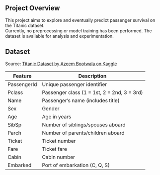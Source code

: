 ## Project Overview

This project aims to explore and eventually predict passenger survival on the Titanic dataset.  
Currently, no preprocessing or model training has been performed. The dataset is available for analysis and experimentation.

## Dataset

Source: [Titanic Dataset by Azeem Bootwala on Kaggle](https://www.kaggle.com/datasets/azeembootwala/titanic)  

| Feature  | Description                                             |
|----------|---------------------------------------------------------|
| PassengerId | Unique passenger identifier                            |
| Pclass      | Passenger class (1 = 1st, 2 = 2nd, 3 = 3rd)           |
| Name        | Passenger’s name (includes title)                     |
| Sex         | Gender                                                |
| Age         | Age in years                                          |
| SibSp       | Number of siblings/spouses aboard                     |
| Parch       | Number of parents/children aboard                     |
| Ticket      | Ticket number                                         |
| Fare        | Ticket fare                                           |
| Cabin       | Cabin number                                          |
| Embarked    | Port of embarkation (C, Q, S)                         |
